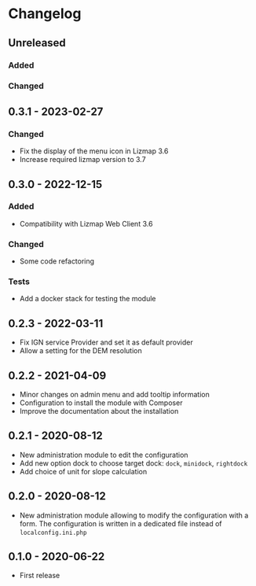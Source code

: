 # Changelog
 
## Unreleased

### Added

### Changed

## 0.3.1 - 2023-02-27

### Changed

* Fix the display of the menu icon in Lizmap 3.6
* Increase required lizmap version to 3.7

## 0.3.0 - 2022-12-15

### Added

* Compatibility with Lizmap Web Client 3.6

### Changed

* Some code refactoring

### Tests

* Add a docker stack for testing the module

## 0.2.3 - 2022-03-11

* Fix IGN service Provider and set it as default provider
* Allow a setting for the DEM resolution

## 0.2.2 - 2021-04-09

* Minor changes on admin menu and add tooltip information
* Configuration to install the module with Composer
* Improve the documentation about the installation

## 0.2.1 - 2020-08-12

* New administration module to edit the configuration
* Add new option dock to choose target dock: `dock`, `minidock`, `rightdock`
* Add choice of unit for slope calculation

## 0.2.0 - 2020-08-12

* New administration module allowing to modify the configuration with a form.
  The configuration is written in a dedicated file instead of `localconfig.ini.php`

## 0.1.0 - 2020-06-22

* First release
